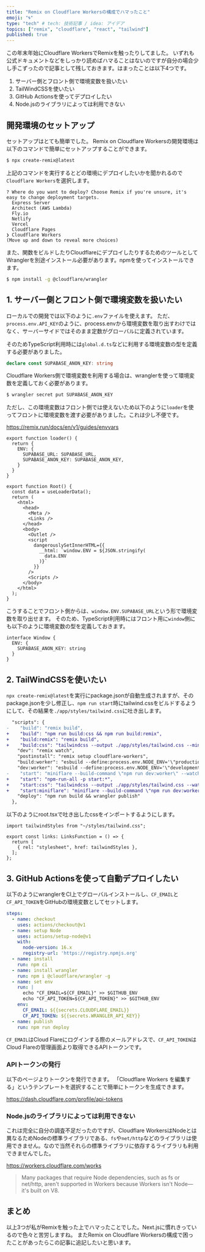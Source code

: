 ```yaml
---
title: "Remix on Cloudflare Workersの構成でハマったこと"
emoji: "🌀"
type: "tech" # tech: 技術記事 / idea: アイデア
topics: ["remix", "cloudflare", "react", "tailwind"]
published: true
---
```


この年末年始にCloudflare WorkersでRemixを触ったりしてました。
いずれも公式ドキュメントなどをしっかり読めばハマることはないのですが自分の場合少し手こずったので記事として残しておきます。はまったことは以下4つです。

1. サーバー側とフロント側で環境変数を扱いたい
2. TailWindCSSを使いたい
3. GitHub Actionsを使ってデプロイしたい
4. Node.jsのライブラリによっては利用できない

## 開発環境のセットアップ

セットアップはとても簡単でした。
Remix on Cloudflare Workersの開発環境は以下のコマンドで簡単にセットアップすることができます。

```sh
$ npx create-remix@latest
```

上記のコマンドを実行するとどの環境にデプロイしたいかを聞かれるので`Cloudflare Workers`を選択します。

```
? Where do you want to deploy? Choose Remix if you're unsure, it's easy to change deployment targets. 
  Express Server 
  Architect (AWS Lambda) 
  Fly.io 
  Netlify 
  Vercel 
  Cloudflare Pages 
❯ Cloudflare Workers 
(Move up and down to reveal more choices)
```

また、関数をビルドしたりCloudflareにデプロイしたりするためのツールとしてWranglerを別途インストール必要があります。npmを使ってインストールできます。

```sh
$ npm install -g @cloudflare/wrangler
```

## 1. サーバー側とフロント側で環境変数を扱いたい

ローカルでの開発では以下のように`.env`ファイルを使えます。
ただ、`process.env.API_KEY`のように、process.envから環境変数を取り出すわけではなく、サーバーサイドではそのまま定数がグローバルに定義されています。

そのためTypeScript利用時には`global.d.ts`などに利用する環境変数の型を定義する必要がありました。

```ts:global.d.ts
declare const SUPABASE_ANON_KEY: string
```

Cloudflare Workers側で環境変数を利用する場合は、wranglerを使って環境変数を定義しておく必要があります。

```sh
$ wrangler secret put SUPABASE_ANON_KEY
```

ただし、この環境変数はフロント側では使えないため以下のように`loader`を使ってフロントに環境変数を渡す必要がありました。これは少し不便です。

https://remix.run/docs/en/v1/guides/envvars

```tsx:root.tsx
export function loader() {
  return {
    ENV: {
      SUPABASE_URL: SUPABASE_URL,
      SUPABASE_ANON_KEY: SUPABASE_ANON_KEY,
    }
  }
}

export function Root() {
  const data = useLoaderData();
  return (
    <html>
      <head>
        <Meta />
        <Links />
      </head>
      <body>
        <Outlet />
        <script
          dangerouslySetInnerHTML={{
            __html: `window.ENV = ${JSON.stringify(
              data.ENV
            )}`
          }}
        />
        <Scripts />
      </body>
    </html>
  );
}
```

こうすることでフロント側からは、`window.ENV.SUPABASE_URL`という形で環境変数を取り出せます。
そのため、TypeScript利用時にはフロント用に`window`側にも以下のように環境変数の型を定義しておきます。

```ts:global.dts
interface Window {
  ENV: {
    SUPABASE_ANON_KEY: string
  }
}
```

## 2. TailWindCSSを使いたい

`npx create-remix@latest`を実行にpackage.jsonが自動生成されますが、そのpackage.jsonを少し修正し、`npm run start`時にtailwind.cssをビルドするようにして、その結果を`./app/styles/tailwind.css`に吐き出します。

```diff json
  "scripts": {
-    "build": "remix build",
+    "build": "npm run build:css && npm run build:remix",
+    "build:remix": "remix build",
+    "build:css": "tailwindcss --output ./app/styles/tailwind.css --minify",
    "dev": "remix watch",
    "postinstall": "remix setup cloudflare-workers",
    "build:worker": "esbuild --define:process.env.NODE_ENV='\"production\"' --minify --bundle --sourcemap --outdir=dist ./worker",
    "dev:worker": "esbuild --define:process.env.NODE_ENV='\"development\"' --bundle --sourcemap --outdir=dist ./worker",
-    "start": "miniflare --build-command \"npm run dev:worker\" --watch",
+    "start": "npm-run-all -p start:*",
+    "start:css": "tailwindcss --output ./app/styles/tailwind.css --watch",
+    "start:miniflare": "miniflare --build-command \"npm run dev:worker\" --watch",
    "deploy": "npm run build && wrangler publish"
  },
```

以下のようにroot.tsxで吐き出したcssをインポートするようにします。

```tsx:root.tsx
import tailwindStyles from "~/styles/tailwind.css";

export const links: LinksFunction = () => {
  return [
    { rel: "stylesheet", href: tailwindStyles },
  ];
};
```

## 3. GitHub Actionsを使って自動デプロイしたい

以下のようにwranglerをCI上でグローバルインストールし、`CF_EMAIL`と`CF_API_TOKEN`をGitHubの環境変数としてセットします。


```yml
steps:
  - name: checkout
    uses: actions/checkout@v1
  - name: setup Node
    uses: actions/setup-node@v1
    with:
      node-version: 16.x
      registry-url: 'https://registry.npmjs.org'
  - name: install
    run: npm ci
  - name: install wrangler
    run: npm i @cloudflare/wrangler -g
  - name: set env
    run: |
      echo "CF_EMAIL=${CF_EMAIL}" >> $GITHUB_ENV
      echo "CF_API_TOKEN=${CF_API_TOKEN}" >> $GITHUB_ENV
    env:
      CF_EMAIL: ${{secrets.CLOUDFLARE_EMAIL}}
      CF_API_TOKEN: ${{secrets.WRANGLER_API_KEY}}
  - name: publish
    run: npm run deploy
```

`CF_EMAIL`はCloud Flareにログインする際のメールアドレスで、`CF_API_TOKEN`はCloud Flareの管理画面より取得できるAPIトークンです。

### APIトークンの発行

以下のページよりトークンを発行できます。
「Cloudflare Workers を編集する」というテンプレートを選択することで簡単にトークンを生成できます。

https://dash.cloudflare.com/profile/api-tokens

### Node.jsのライブラリによっては利用できない

これは完全に自分の調査不足だったのですが、Cloudflare WorkersはNodeとは異なるためNodeの標準ライブラリである、`fs`や`net/http`などのライブラリは使用できません。なので当然それらの標準ライブラリに依存するライブラリも利用できませんでした。

https://workers.cloudflare.com/works

> Many packages that require Node dependencies, such as fs or net/http, aren't supported in Workers because Workers isn't Node—it's built on V8.


## まとめ

以上3つが私がRemixを触った上でハマったことでした。Next.jsに慣れきっているので色々と苦労しますね。
またRemix on Cloudflare Workersの構成で困ったことがあったらこの記事に追記したいと思います。
